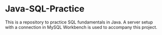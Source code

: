 # Java-SQL-Practice

This is a repository to practice SQL fundamentals in Java. A server setup with a connection in MySQL Workbench is used to accompany this project.
